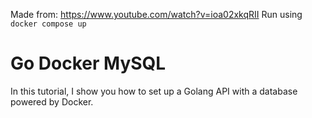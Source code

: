 Made from: https://www.youtube.com/watch?v=ioa02xkqRII
Run using `docker compose up`

# Go Docker MySQL

In this tutorial, I show you how to set up a Golang API with a database powered by Docker.
